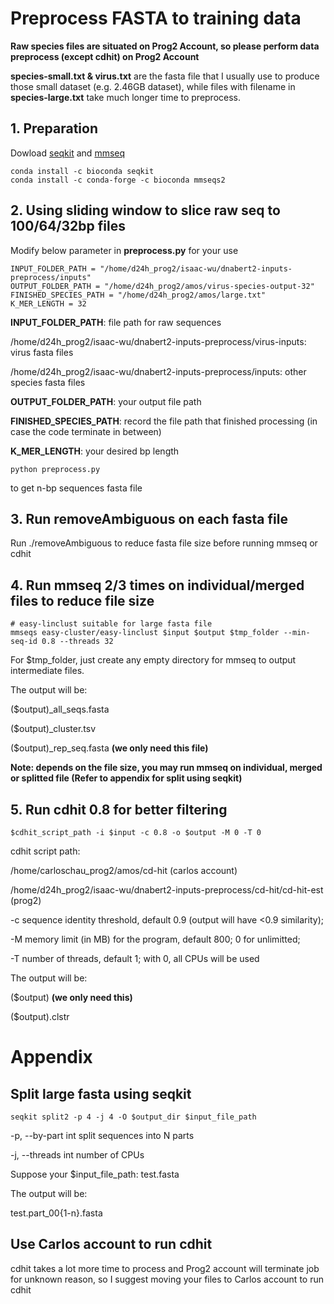 # Preprocess FASTA to training data
**Raw species files are situated on Prog2 Account, so please perform data preprocess (except cdhit) on Prog2 Account**

**species-small.txt & virus.txt** are the fasta file that I usually use to produce those small dataset (e.g. 2.46GB dataset), while files with filename in **species-large.txt** take much longer time to preprocess.

## 1. Preparation
Dowload [seqkit](https://bioinf.shenwei.me/seqkit/download/) and [mmseq](https://github.com/soedinglab/MMseqs2)
```
conda install -c bioconda seqkit
conda install -c conda-forge -c bioconda mmseqs2
```
## 2. Using sliding window to slice raw seq to 100/64/32bp files
Modify below parameter in **preprocess.py** for your use
```
INPUT_FOLDER_PATH = "/home/d24h_prog2/isaac-wu/dnabert2-inputs-preprocess/inputs"
OUTPUT_FOLDER_PATH = "/home/d24h_prog2/amos/virus-species-output-32"
FINISHED_SPECIES_PATH = "/home/d24h_prog2/amos/large.txt"
K_MER_LENGTH = 32
```
**INPUT_FOLDER_PATH**: file path for raw sequences

/home/d24h_prog2/isaac-wu/dnabert2-inputs-preprocess/virus-inputs: virus fasta files

/home/d24h_prog2/isaac-wu/dnabert2-inputs-preprocess/inputs: other species fasta files

**OUTPUT_FOLDER_PATH**: your output file path

**FINISHED_SPECIES_PATH**: record the file path that finished processing (in case the code terminate in between)

**K_MER_LENGTH**: your desired bp length

```
python preprocess.py
```
to get n-bp sequences fasta file

## 3. Run removeAmbiguous on each fasta file
Run ./removeAmbiguous to reduce fasta file size before running mmseq or cdhit

## 4. Run mmseq 2/3 times on individual/merged files to reduce file size
```
# easy-linclust suitable for large fasta file
mmseqs easy-cluster/easy-linclust $input $output $tmp_folder --min-seq-id 0.8 --threads 32
```
For $tmp_folder, just create any empty directory for mmseq to output intermediate files.

The output will be:

($output)_all_seqs.fasta

($output)_cluster.tsv

($output)_rep_seq.fasta **(we only need this file)**

**Note: depends on the file size, you may run mmseq on individual, merged or splitted file (Refer to appendix for split using seqkit)**

## 5. Run cdhit 0.8 for better filtering
```
$cdhit_script_path -i $input -c 0.8 -o $output -M 0 -T 0
```
cdhit script path:

/home/carloschau_prog2/amos/cd-hit (carlos account)

/home/d24h_prog2/isaac-wu/dnabert2-inputs-preprocess/cd-hit/cd-hit-est (prog2)

-c  sequence identity threshold, default 0.9 (output will have <0.9 similarity);

-M	memory limit (in MB) for the program, default 800; 0 for unlimitted;

-T	number of threads, default 1; with 0, all CPUs will be used

The output will be:

($output) **(we only need this)**

($output).clstr 

# Appendix

## Split large fasta using seqkit
```
seqkit split2 -p 4 -j 4 -O $output_dir $input_file_path
```
-p, --by-part int   split sequences into N parts

-j, --threads int   number of CPUs

Suppose your $input_file_path: test.fasta

The output will be:

test.part_00{1-n}.fasta

## Use Carlos account to run cdhit
cdhit takes a lot more time to process and Prog2 account will terminate job for unknown reason, so I suggest moving your files to Carlos account to run cdhit

